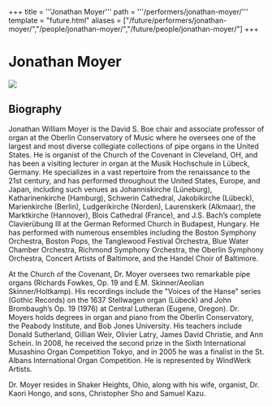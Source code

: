 +++
title = '''Jonathan Moyer'''
path = '''/performers/jonathan-moyer/'''
template = "future.html"
aliases = ["/future/performers/jonathan-moyer/","/people/jonathan-moyer/","/future/people/jonathan-moyer/"]
+++

<h1>Jonathan Moyer</h1>

<img class="speaker-photo" src="https://custom.cvent.com/C3A4539B19F74ABCB6FCE437F6BC0A74/files/event/910aaf2914d44586a56fbd0b3b2c31c0/13450e05888f488798565f45ae330b3a.jpg">
<h2>Biography</h2>
<p>Jonathan William Moyer is the David S. Boe chair and associate professor of organ at the Oberlin Conservatory of Music where he oversees one of the largest and most diverse collegiate collections of pipe organs in the United States. He is organist of the Church of the Covenant in Cleveland, OH, and has been a visiting lecturer in organ at the Musik Hochschule in Lübeck, Germany. He specializes in a vast repertoire from the renaissance to the 21st century, and has performed throughout the United States, Europe, and Japan, including such venues as
Johanniskirche (Lüneburg), Katharinenkirche (Hamburg), Schwerin Cathedral, Jakobikirche (Lübeck), Marienkirche (Berlin), Ludgerikirche (Norden), Laurenskerk (Alkmaar), the Marktkirche (Hannover), Blois Cathedral (France), and J.S. Bach’s complete Clavierübung III at the German Reformed Church in Budapest, Hungary. He has performed with numerous ensembles including the Boston Symphony Orchestra, Boston Pops, the Tanglewood Festival Orchestra, Blue Water Chamber Orchestra, Richmond Symphony Orchestra, the Oberlin Symphony Orchestra, Concert Artists of Baltimore, and the Handel Choir of Baltimore. 

At the Church of the Covenant, Dr. Moyer oversees two remarkable pipe organs (Richards Fowkes, Op. 19 and E.M. Skinner/Aeolian Skinner/Holtkamp). His recordings include the "Voices of the Hanse" series (Gothic Records) on the 1637 Stellwagen organ (Lübeck) and John Brombaugh’s Op. 19 (1976) at Central Lutheran (Eugene, Oregon). 
Dr. Moyers holds degrees in organ and piano from the Oberlin Conservatory, the Peabody Institute, and Bob Jones University. His teachers include Donald Sutherland, Gillian Weir, Olivier Latry, James David Christie, and Ann Schein. In 2008, he received the second prize in the Sixth International Musashino Organ Competition Tokyo, and in 2005 he was a finalist in the St. Albans International Organ Competition. He is represented by WindWerk Artists. 

Dr. Moyer resides in Shaker Heights, Ohio, along with his wife, organist, Dr. Kaori Hongo, and sons, Christopher Sho and Samuel Kazu.</p>

